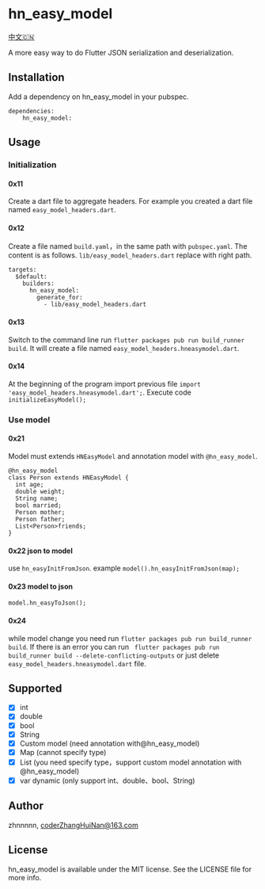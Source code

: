 # hn_easy_model

[中文🇨🇳](https://github.com/zhnnnnn/hn_easy_model/blob/master/README_CN.md)

A more easy way to do Flutter JSON serialization and deserialization.

## Installation

Add a dependency on hn_easy_model in your pubspec.

```
dependencies:
    hn_easy_model:
```

## Usage

### Initialization 
#### 0x11
Create a dart file to aggregate headers. For example you created a dart file named `easy_model_headers.dart`.
#### 0x12 
Create a file named `build.yaml`，in the same path with `pubspec.yaml`. The content is as follows. `lib/easy_model_headers.dart` replace with right path.

```
targets:
  $default:
    builders:
      hn_easy_model:
        generate_for:
          - lib/easy_model_headers.dart 
```
#### 0x13
Switch to the command line run `flutter packages pub run build_runner build`. It will create a file named `easy_model_headers.hneasymodel.dart`.
#### 0x14
At the beginning of the program import previous file `import 'easy_model_headers.hneasymodel.dart';`. Execute code `initializeEasyModel();`

### Use model
#### 0x21
Model must extends `HNEasyModel` and annotation model with `@hn_easy_model`.

```
@hn_easy_model
class Person extends HNEasyModel {
  int age;
  double weight;
  String name;
  bool married;
  Person mother;
  Person father;
  List<Person>friends;
}
```
#### 0x22 json to model
use `hn_easyInitFromJson`. example `model().hn_easyInitFromJson(map);`

#### 0x23 model to json
`model.hn_easyToJson();`

#### 0x24
while model change you need run `flutter packages pub run build_runner build`. If there is an error you can run ` flutter packages pub run build_runner build --delete-conflicting-outputs` or just delete `easy_model_headers.hneasymodel.dart` file.

## Supported
* [x] int
* [x] double
* [x] bool
* [x] String
* [x] Custom model (need annotation with@hn_easy_model)
* [x] Map (cannot specify type)
* [x] List (you need specify type，support  custom model annotation with @hn_easy_model)
* [x] var dynamic (only support int、double、bool、String)

## Author
zhnnnnn, coderZhangHuiNan@163.com

## License
hn_easy_model is available under the MIT license. See the LICENSE file for more info.

